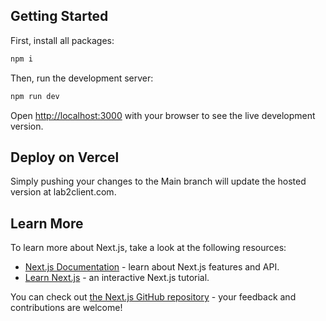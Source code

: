 
## Getting Started

First, install all packages:

```bash
npm i
```

Then, run the development server:

```bash
npm run dev
```

Open [http://localhost:3000](http://localhost:3000) with your browser to see the live development version.

## Deploy on Vercel

Simply pushing your changes to the Main branch will update the hosted version at lab2client.com.

## Learn More

To learn more about Next.js, take a look at the following resources:

- [Next.js Documentation](https://nextjs.org/docs) - learn about Next.js features and API.
- [Learn Next.js](https://nextjs.org/learn) - an interactive Next.js tutorial.

You can check out [the Next.js GitHub repository](https://github.com/vercel/next.js/) - your feedback and contributions are welcome!
